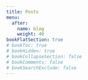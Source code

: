 ```yaml
---
title: Posts
menu:
  after:
    name: blog
    weight: 40
bookFlatSection: true
# bookToc: true
# bookHidden: true
# bookCollapseSection: false
# bookComments: false
# bookSearchExclude: false
---
```



